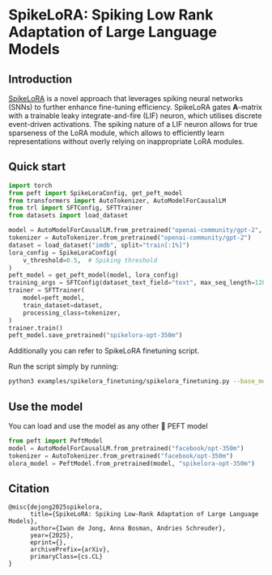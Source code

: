 # SpikeLoRA: Spiking Low Rank Adaptation of Large Language Models

## Introduction
[SpikeLoRA]() is a novel approach that leverages spiking neural networks (SNNs) to further enhance fine-tuning efficiency. SpikeLoRA gates $\mathbf{A}$-matrix with a trainable leaky integrate-and-fire (LIF) neuron, which utilises discrete event-driven activations. The spiking nature of a LIF neuron allows for true sparseness of the LoRA module, which allows to efficiently learn representations without overly relying on inappropriate LoRA modules.

## Quick start
```python
import torch
from peft import SpikeLoraConfig, get_peft_model
from transformers import AutoTokenizer, AutoModelForCausalLM
from trl import SFTConfig, SFTTrainer
from datasets import load_dataset

model = AutoModelForCausalLM.from_pretrained("openai-community/gpt-2", torch_dtype=torch.bfloat16, device_map="auto")
tokenizer = AutoTokenizer.from_pretrained("openai-community/gpt-2")
dataset = load_dataset("imdb", split="train[:1%]")
lora_config = SpikeLoraConfig(
    v_threshold=0.5,  # Spiking threshold
)
peft_model = get_peft_model(model, lora_config)
training_args = SFTConfig(dataset_text_field="text", max_seq_length=128)
trainer = SFTTrainer(
    model=peft_model,
    train_dataset=dataset,
    processing_class=tokenizer,
)
trainer.train()
peft_model.save_pretrained("spikelora-opt-350m")
```
Additionally you can refer to SpikeLoRA finetuning script.

Run the script simply by running:
```bash
python3 examples/spikelora_finetuning/spikelora_finetuning.py --base_model facebook/opt-350m
```

## Use the model
You can load and use the model as any other 🤗 PEFT model
```python
from peft import PeftModel
model = AutoModelForCausalLM.from_pretrained("facebook/opt-350m")
tokenizer = AutoTokenizer.from_pretrained("facebook/opt-350m")
olora_model = PeftModel.from_pretrained(model, "spikelora-opt-350m")
```

## Citation
```
@misc{dejong2025spikelora,
      title={SpikeLoRA: Spiking Low-Rank Adaptation of Large Language Models}, 
      author={Iwan de Jong, Anna Bosman, Andries Schreuder},
      year={2025},
      eprint={},
      archivePrefix={arXiv},
      primaryClass={cs.CL}
}
```
